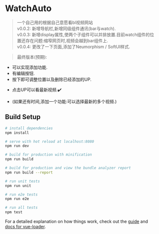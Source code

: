 # WatchAuto

> 一个自己用的根据自己意愿看bl视频网站  
> v0.0.2: 新增导航栏,新增同级组件通讯(bar与watch).  
> v0.0.3: 新增display属性,使两个子组件可以并排放置.目前watch组件的位置还存在问题:缩窄网页时,视频会越到bar组件上.  
> v0.0.4: 更改了一下页面,添加了Neumorphism / SoftUI样式.  
  
  
  
> 最终版本(预期): 
- 可以实现添加功能.
- 有编辑按钮.
- 按下即可调整位置以及删除已经添加的UP.
+ 点击UP可以看最新视频.✔️
- (如果还有时间,添加一个功能:可以选择最新的多个视频.)  

## Build Setup

``` bash
# install dependencies
npm install

# serve with hot reload at localhost:8080
npm run dev

# build for production with minification
npm run build

# build for production and view the bundle analyzer report
npm run build --report

# run unit tests
npm run unit

# run e2e tests
npm run e2e

# run all tests
npm test
```

For a detailed explanation on how things work, check out the [guide](http://vuejs-templates.github.io/webpack/) and [docs for vue-loader](http://vuejs.github.io/vue-loader).
